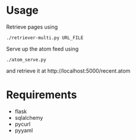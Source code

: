 # Usage #

Retrieve pages using

`./retriever-multi.py URL_FILE`


Serve up the atom feed using

`./atom_serve.py`

and retrieve it at http://localhost:5000/recent.atom

# Requirements #

* flask
* sqlalchemy
* pycurl
* pyyaml
